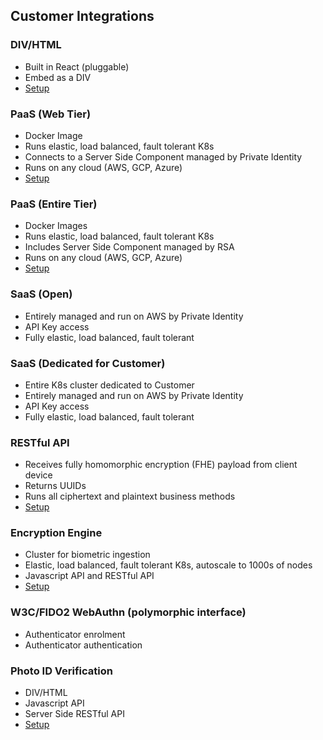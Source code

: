 ## Customer Integrations ##

### DIV/HTML ###

* Built in React (pluggable)
* Embed as a DIV
* [Setup](https://github.com/openinfer/PrivateIdentity/wiki/DIV-HTML)

### PaaS (Web Tier) ###

* Docker Image
* Runs elastic, load balanced, fault tolerant K8s
* Connects to a Server Side Component managed by Private Identity
* Runs on any cloud (AWS, GCP, Azure)
* [Setup](https://github.com/openinfer/PrivateIdentity/wiki/PaaS-Web-Application)

### PaaS (Entire Tier) ###

* Docker Images
* Runs elastic, load balanced, fault tolerant K8s
* Includes Server Side Component managed by RSA
* Runs on any cloud (AWS, GCP, Azure)
* [Setup](https://github.com/openinfer/PrivateIdentity/wiki/cluster-setup) 

### SaaS (Open) ###

* Entirely managed and run on AWS by Private Identity
* API Key access
* Fully elastic, load balanced, fault tolerant

### SaaS (Dedicated for Customer) ###

* Entire K8s cluster dedicated to Customer
* Entirely managed and run on AWS by Private Identity
* API Key access
* Fully elastic, load balanced, fault tolerant

### RESTful API ###

* Receives fully homomorphic encryption (FHE) payload from client device
* Returns UUIDs
* Runs all ciphertext and plaintext business methods
* [Setup](https://github.com/openinfer/PrivateIdentity/wiki/Predict-Enroll-library)

### Encryption Engine ###

* Cluster for biometric ingestion
* Elastic, load balanced, fault tolerant K8s, autoscale to 1000s of nodes
* Javascript API and RESTful API
* [Setup](https://github.com/openinfer/PrivateIdentity/wiki/Client-Cluster-setup)

### W3C/FIDO2 WebAuthn (polymorphic interface) ###

* Authenticator enrolment
* Authenticator authentication

### Photo ID Verification ###

* DIV/HTML
* Javascript API
* Server Side RESTful API
* [Setup](https://github.com/openinfer/PrivateIdentity/wiki/Verified-Enroll)